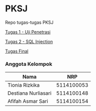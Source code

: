# PKSJ
Repo tugas-tugas PKSJ

[Tugas 1 - Uji Penetrasi](https://github.com/dns-148/PKSJ/blob/master/Tugas%201/readme.md)

[Tugas 2 - SQL Injection](https://github.com/dns-148/PKSJ/blob/master/Tugas%202/readme.md)

[Tugas Final](https://github.com/dns-148/PKSJ/blob/master/Tugas%20Final/readme.md)


### Anggota Kelompok
| Nama                | NRP        |
| ------------------- |:----------:|
| Tionia Rizkika      | 5114100053 |
| Destiana Nurliasari | 5114100148 |
| Afifah Asmar Sari   | 5114100154 |
